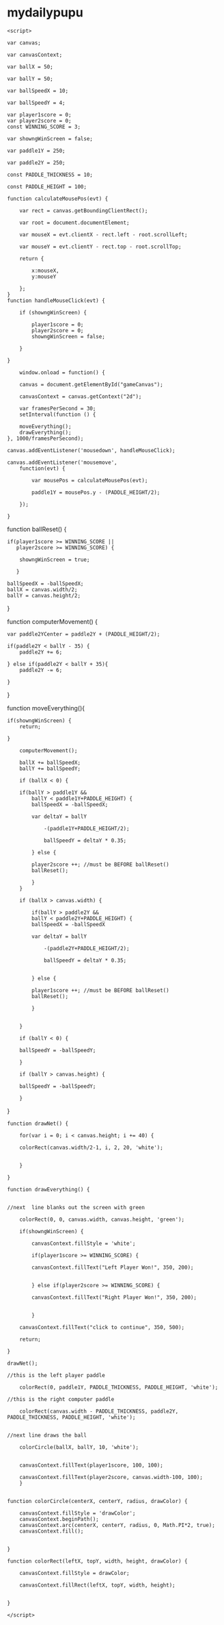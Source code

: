 # mydailypupu
<html>

<canvas id="gameCanvas" width="800" height="600"></canvas>

	<script>
	
	var canvas;
	
	var canvasContext;
	
	var ballX = 50;
	
	var ballY = 50;
	
	var ballSpeedX = 10;
	
	var ballSpeedY = 4;
	
	var player1score = 0;
	var player2score = 0;
	const WINNING_SCORE = 3;
	
	var showngWinScreen = false;
	
	var paddle1Y = 250;
	
	var paddle2Y = 250;
	
	const PADDLE_THICKNESS = 10;
	
	const PADDLE_HEIGHT = 100;
	
	function calculateMousePos(evt) {
	
		var rect = canvas.getBoundingClientRect();
		
		var root = document.documentElement;
		
		var mouseX = evt.clientX - rect.left - root.scrollLeft;
		
		var mouseY = evt.clientY - rect.top - root.scrollTop;
	
		return {
		
			x:mouseX,
			y:mouseY
		
		};
	}
	function handleMouseClick(evt) {
	
		if (showngWinScreen) {
		
			player1score = 0;
			player2score = 0;
			showngWinScreen = false;
		
		}
	
	}
	
		window.onload = function() {
		
		canvas = document.getElementById("gameCanvas");
		
		canvasContext = canvas.getContext("2d");
		
		var framesPerSecond = 30;
		setInterval(function () {
	
		moveEverything();
		drawEverything();
	}, 1000/framesPerSecond);
	
	canvas.addEventListener('mousedown', handleMouseClick);
				
	canvas.addEventListener('mousemove', 
		function(evt) {
		
			var mousePos = calculateMousePos(evt);
			
			paddle1Y = mousePos.y - (PADDLE_HEIGHT/2);
		
		});
		
	}
	
function ballReset() {

	if(player1score >= WINNING_SCORE ||
	   player2score >= WINNING_SCORE) {
		
		showngWinScreen = true;
	   
	   }
	
	ballSpeedX = -ballSpeedX;
	ballX = canvas.width/2;
	ballY = canvas.height/2;	

}

function computerMovement() {

	var paddle2YCenter = paddle2Y + (PADDLE_HEIGHT/2);

	if(paddle2Y < ballY - 35) {
		paddle2Y += 6;
	
	} else if(paddle2Y < ballY + 35){
		paddle2Y -= 6;
	
	}

}
	
function moveEverything(){

	if(showngWinScreen) {
		return;
	
	}

		computerMovement();
	
		ballX += ballSpeedX;
		ballY += ballSpeedY;
		
		if (ballX < 0) {
		
		if(ballY > paddle1Y && 
			ballY < paddle1Y+PADDLE_HEIGHT) {
			ballSpeedX = -ballSpeedX;
			
			var deltaY = ballY
			
				-(paddle1Y+PADDLE_HEIGHT/2);
				
				ballSpeedY = deltaY * 0.35;
			
			} else {
		
			player2score ++; //must be BEFORE ballReset()
			ballReset();
			
			}
		}
		
		if (ballX > canvas.width) {
		
			if(ballY > paddle2Y && 
			ballY < paddle2Y+PADDLE_HEIGHT) {
			ballSpeedX = -ballSpeedX
			
			var deltaY = ballY
			
				-(paddle2Y+PADDLE_HEIGHT/2);
				
				ballSpeedY = deltaY * 0.35;
			
			
			} else {
		
			player1score ++; //must be BEFORE ballReset()
			ballReset();
			
			}
		
		
		}
		
		if (ballY < 0) {
		
		ballSpeedY = -ballSpeedY;
		
		}
		
		if (ballY > canvas.height) {
		
		ballSpeedY = -ballSpeedY;
		
		}
	
}

	function drawNet() {
	
		for(var i = 0; i < canvas.height; i += 40) {
		
		colorRect(canvas.width/2-1, i, 2, 20, 'white');
			
		
		}
	
	}
		
	function drawEverything() {

	
	//next  line blanks out the screen with green
	
		colorRect(0, 0, canvas.width, canvas.height, 'green');
		
		if(showngWinScreen) {
		
			canvasContext.fillStyle = 'white';
		
			if(player1score >= WINNING_SCORE) {
			
			canvasContext.fillText("Left Player Won!", 350, 200);
		
		
			} else if(player2score >= WINNING_SCORE) {
			
			canvasContext.fillText("Right Player Won!", 350, 200);
		
		
			}		
		
		canvasContext.fillText("click to continue", 350, 500);
		
		return;
	
	}
	
	drawNet();
		
	//this is the left player paddle
		
		colorRect(0, paddle1Y, PADDLE_THICKNESS, PADDLE_HEIGHT, 'white');
		
	//this is the right computer paddle
		
		colorRect(canvas.width - PADDLE_THICKNESS, paddle2Y, PADDLE_THICKNESS, PADDLE_HEIGHT, 'white');
		
		
	//next line draws the ball
		
		colorCircle(ballX, ballY, 10, 'white');
		
		
		canvasContext.fillText(player1score, 100, 100);
		
		canvasContext.fillText(player2score, canvas.width-100, 100);
		}
		
		
	function colorCircle(centerX, centerY, radius, drawColor) {
	
		canvasContext.fillStyle = 'drawColor';
		canvasContext.beginPath();
		canvasContext.arc(centerX, centerY, radius, 0, Math.PI*2, true);
		canvasContext.fill();
		
	
	}
		
	function colorRect(leftX, topY, width, height, drawColor) {
	
		canvasContext.fillStyle = drawColor;
		
		canvasContext.fillRect(leftX, topY, width, height);
		
	
	}
	
	</script>


</html>
